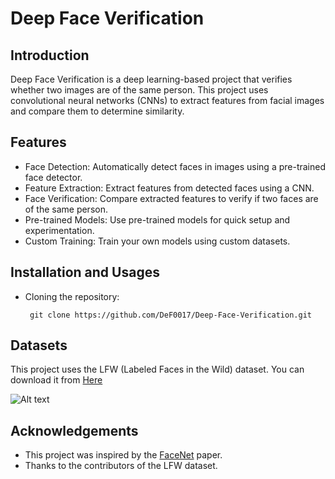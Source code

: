 # Deep Face Verification
## Introduction
Deep Face Verification is a deep learning-based project that verifies whether two images are of the same person. This project uses convolutional neural networks (CNNs) to extract features from facial images and compare them to determine similarity.

## Features
- Face Detection: Automatically detect faces in images using a pre-trained face detector.
- Feature Extraction: Extract features from detected faces using a CNN.
- Face Verification: Compare extracted features to verify if two faces are of the same person.
- Pre-trained Models: Use pre-trained models for quick setup and experimentation.
- Custom Training: Train your own models using custom datasets.

## Installation and Usages
* Cloning the repository:
  ```shell
   git clone https://github.com/DeF0017/Deep-Face-Verification.git

## Datasets
This project uses the LFW (Labeled Faces in the Wild) dataset. You can download it from [Here](https://vis-www.cs.umass.edu/lfw/)

![Alt text]()

## Acknowledgements
- This project was inspired by the [FaceNet](https://arxiv.org/pdf/1503.03832) paper.
- Thanks to the contributors of the LFW dataset.
